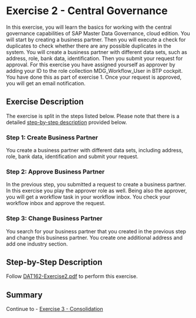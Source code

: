 # Exercise 2 - Central Governance

In this exercise, you will learn the basics for working with the central governance capabilities of SAP Master Data Governance, cloud edition. You will start by creating a business partner. Then you will execute a check for duplicates to check whether there are any possible duplicates in the system. You will create a business partner with different data sets, such as address, role, bank data, identification. Then you submit your request for approval. For this exercise you have assigned yourself as approver by adding your ID to the role collection MDG_Workflow_User in BTP cockpit. You have done this as part of exercise 1. Once your request is approved, you will get an email notification.

## Exercise Description

The exercise is split in the steps listed below. Please note that there is a detailed [step-by-step description](#step-by-step-description) provided below.

### Step 1: Create Business Partner

You create a business partner with different data sets, including address, role, bank data, identification and submit your request.

### Step 2: Approve Business Partner

In the previous step, you submitted a request to create a business partner. In this exercise you play the approver role as well. Being also the approver, you will get a workflow task in your workflow inbox. You check your workflow inbox and approve the request.

### Step 3: Change Business Partner

You search for your business partner that you created in the previous step and change this business partner. You create one additional address and add one industry section.

## Step-by-Step Description

Follow [DAT162-Exercise2.pdf](./DAT162-Exercise2.pdf) to perform this exercise.

## Summary

Continue to - [Exercise 3 - Consolidation](../ex3/README.md)
